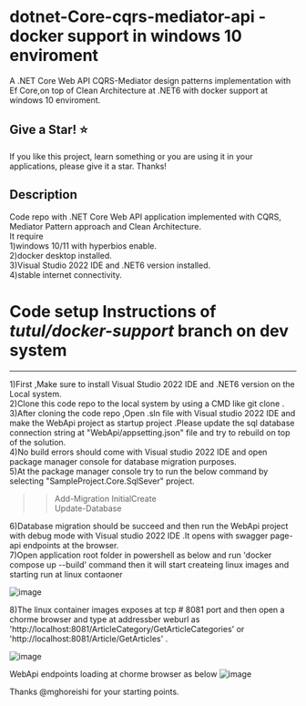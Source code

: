 # dotnet-Core-cqrs-mediator-api - docker support in windows 10 enviroment
A .NET Core Web API CQRS-Mediator design patterns implementation with Ef Core,on top of  Clean Architecture at .NET6 with docker support at windows 10 enviroment.

Give a Star! ⭐
----------------------------------------------------------------------------------------------------------------------
If you like this project, learn something or you are using it in your applications, please give it a star. Thanks!

Description
----------------------------------------------------------------------------------------------------------------------
Code repo with .NET Core Web API application implemented with CQRS, Mediator Pattern approach and Clean Architecture. </br>
It require </br>
1)windows 10/11 with hyperbios enable. </br>
2)docker desktop installed. </br>
3)Visual Studio 2022 IDE and .NET6 version installed. </br>
4)stable internet connectivity. </br>

# Code setup Instructions of  *tutul/docker-support* branch on dev system 
----------------------------------------------------------------------------------------------------------------------
1)First ,Make sure to install Visual Studio 2022 IDE and .NET6 version on the Local system. </br>
2)Clone this code repo to the local system by using  a CMD like git clone <git repo url> .</br>
3)After cloning the code repo ,Open .sln file with Visual studio 2022 IDE and make the  WebApi project as startup project .Please  update the sql database connection string at "WebApi/appsetting.json" file 
and try to rebuild on top of the solution. </br>
4)No build errors should come with Visual studio 2022 IDE and open package manager console  for database  migration purposes. </br> 
5)At the package manager console try to run the below command by selecting "SampleProject.Core.SqlSever" project.
>>Add-Migration InitialCreate </br>
>>Update-Database </br>

6)Database migration should be succeed and then  run the WebApi project with debug mode with Visual studio 2022 IDE .It opens with  swagger page-api endpoints  at the browser. </br>
7)Open application root folder in powershell as below  and run 'docker compose up --build' command then it will start createing linux images and starting run at linux contaoner</br>

![image](https://github.com/tutul2010/dotnet6-cqrs-mediator-api/assets/13733464/f7efe750-b628-4d1e-8bf0-8eea27f9648c)

8)The linux container images exposes at  tcp # 8081 port and then  open a chorme browser and type at addressber  weburl as 'http://localhost:8081/ArticleCategory/GetArticleCategories' or 'http://localhost:8081/Article/GetArticles' . </br>

![image](https://github.com/tutul2010/dotnet6-cqrs-mediator-api/assets/13733464/e3e23fba-9410-447a-8491-b5f1c2561ba6)

WebApi endpoints loading at chorme browser as below
![image](https://github.com/tutul2010/dotnet6-cqrs-mediator-api/assets/13733464/4a82189d-98ef-40c7-bb52-99f9791bfff6)

Thanks @mghoreishi for your starting points.
